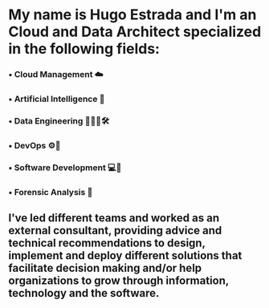 # My name is Hugo Estrada and I'm an Cloud and Data Architect specialized in the following fields: 

### • Cloud Management ☁️

### • Artificial Intelligence 🤖

### • Data Engineering 🧑🏻‍💻🛠️

### • DevOps ⚙️🦾

### • Software Development 💻💾

### • Forensic Analysis 🧐

## I've led different teams and worked as an external consultant, providing advice and technical recommendations to design, implement and deploy different solutions that facilitate decision making and/or help organizations to grow through information, technology and the software.
